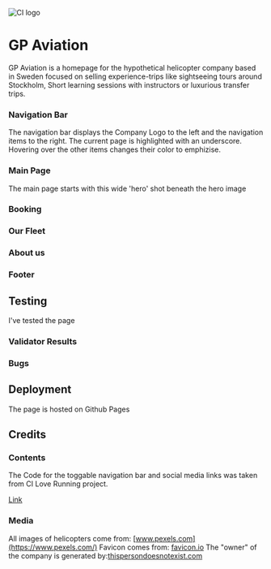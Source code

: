 ![CI logo](https://codeinstitute.s3.amazonaws.com/fullstack/ci_logo_small.png)

# GP Aviation
GP Aviation is a homepage for the hypothetical helicopter company based in Sweden focused on selling experience-trips like
sightseeing tours around Stockholm, Short learning sessions with instructors or luxurious transfer trips.

### Navigation Bar
The navigation bar displays the Company Logo to the left and the navigation items to the right. The current page is highlighted with an underscore. Hovering over the other items changes their color to emphizise.

### Main Page
The main page starts with this wide 'hero' shot 
beneath the hero image 

### Booking

### Our Fleet

### About us

### Footer

## Testing
I've tested the page

### Validator Results

### Bugs

## Deployment
The page is hosted on Github Pages

## Credits

### Contents
The Code for the toggable navigation bar and social media links was taken from CI Love Running project.

[Link](https://dvudd.github.io/CI_PP1/)

### Media
All images of helicopters come from: [www.pexels.com](https://www.pexels.com/)
Favicon comes from: [favicon.io](https://favicon.io)
The "owner" of the company is generated by:[thispersondoesnotexist.com](https://thispersondoesnotexist.com)